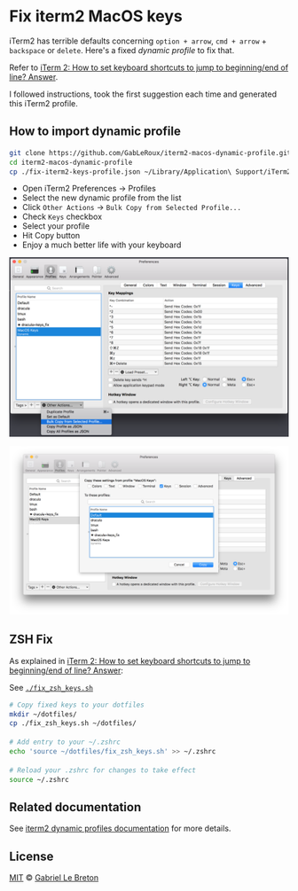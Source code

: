 # Fix iterm2 MacOS keys

iTerm2 has terrible defaults concerning `option + arrow`, `cmd + arrow` + `backspace` or `delete`. Here's a fixed _dynamic profile_ to fix that.

Refer to [iTerm 2: How to set keyboard shortcuts to jump to beginning/end of line? Answer](https://stackoverflow.com/a/29403520/1092815).

I followed instructions, took the first suggestion each time and generated this iTerm2 profile.

## How to import dynamic profile

```bash
git clone https://github.com/GabLeRoux/iterm2-macos-dynamic-profile.git
cd iterm2-macos-dynamic-profile
cp ./fix-iterm2-keys-profile.json ~/Library/Application\ Support/iTerm2/DynamicProfiles
```

* Open iTerm2 Preferences -> Profiles
* Select the new dynamic profile from the list
* Click `Other Actions` -> `Bulk Copy from Selected Profile...`
* Check `Keys` checkbox
* Select your profile
* Hit Copy button
* Enjoy a much better life with your keyboard

![Bulk Copy from Selected Profile...](./doc/bulk-copy-example.png)

![Copy Keys to your profile](./doc/copy-keys-to-new-profile.png)

## ZSH Fix

As explained in [iTerm 2: How to set keyboard shortcuts to jump to beginning/end of line? Answer](https://stackoverflow.com/a/29403520/1092815):

See [`./fix_zsh_keys.sh`](./fix_zsh_keys.sh)

```bash
# Copy fixed keys to your dotfiles
mkdir ~/dotfiles/
cp ./fix_zsh_keys.sh ~/dotfiles/

# Add entry to your ~/.zshrc
echo 'source ~/dotfiles/fix_zsh_keys.sh' >> ~/.zshrc

# Reload your .zshrc for changes to take effect
source ~/.zshrc
```

## Related documentation

See [iterm2 dynamic profiles documentation](https://www.iterm2.com/documentation-dynamic-profiles.html) for more details.

## License

[MIT](LICENSE.md) © [Gabriel Le Breton](https://gableroux.com)

